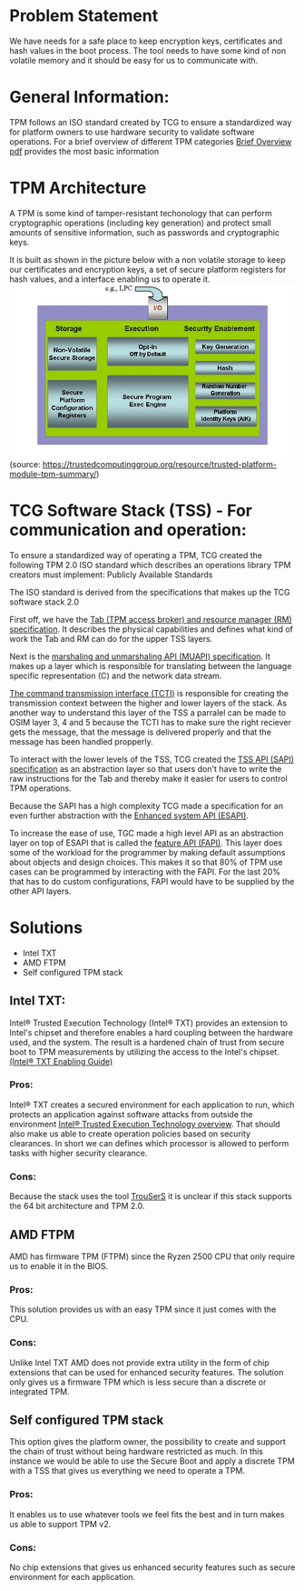 # Problem Statement
We have needs for a safe place to keep encryption keys, certificates and hash values in the boot process. The tool needs to have some kind of non volatile memory and it should be easy for us to communicate with.

# General Information:
TPM follows an ISO standard created by TCG to ensure a standardized way for platform owners to use hardware security to validate software operations.
For a brief overview of different TPM categories [Brief Overview pdf](https://trustedcomputinggroup.org/wp-content/uploads/2019_TCG_TPM2_BriefOverview_DR02web.pdf) provides the most basic information

# TPM Architecture
A TPM is some kind of tamper-resistant techonology that can perform cryptographic operations (including key generation) and protect small amounts of sensitive information, such as passwords and cryptographic keys.

It is built as shown in the picture below with a non volatile storage to keep our certificates and encryption keys, a set of secure platform registers for hash values, and a interface enabling us to operate it. ![TPM Architecture](/images/TPM_Architecture.jpg)
(source: https://trustedcomputinggroup.org/resource/trusted-platform-module-tpm-summary/)

# TCG Software Stack (TSS) - For communication and operation:
To ensure a standardized way of operating a TPM, TCG created the following TPM 2.0 ISO standard which describes an operations library TPM creators must implement: Publicly Available Standards 
 
The ISO standard is derived from the specifications that makes up the TCG software stack 2.0

First off, we have the [Tab (TPM access broker) and resource manager (RM) specification](https://trustedcomputinggroup.org/wp-content/uploads/TSS_2p0_TAB_ResourceManager_v1p0_r18_04082019_pub.pdf). It describes the physical capabilities and defines what kind of work the Tab and RM can do for the upper TSS layers.

Next is the [ marshaling and unmarshaling API (MUAPI) specification](https://trustedcomputinggroup.org/wp-content/uploads/TCG_TSS_Marshaling_Unmarshaling_API_v1p0_r07_pub.pdf). It makes up a layer which is responsible for translating between the language specific representation (C) and the network data stream.

[The command transmission interface (TCTI)](https://trustedcomputinggroup.org/wp-content/uploads/TCG_TSS_TCTI_v1p0_r18_pub.pdf) is responsible for creating the transmission context between the higher and lower layers of the stack. As another way to understand this layer of the TSS a parralel can be made to OSIM layer 3, 4 and 5 because the TCTI has to make sure the right reciever gets the message, that the message is delivered properly and that the message has been handled propperly.

To interact with the lower levels of the TSS, TCG created the [TSS API (SAPI) specification](https://trustedcomputinggroup.org/wp-content/uploads/TSS_SAPI_v1p1_r29_pub_20190806.pdf) as an abstraction layer so that users don't have to write the raw instructions for the Tab and thereby make it easier for users to control TPM operations. 

Because the SAPI has a high complexity TCG made a specification for an even further abstraction with the [Enhanced system API (ESAPI)](https://trustedcomputinggroup.org/wp-content/uploads/TSS_ESAPI_v1p0_r08_pub.pdf).
 
To increase the ease of use, TGC made a high level API as an abstraction layer on top of ESAPI that is called the [feature API (FAPI)](https://trustedcomputinggroup.org/wp-content/uploads/TSS_FAPI_v0p94_r09_pub.pdf). This layer does some of the workload for the programmer by making default assumptions about objects and design choices. This makes it so that 80% of TPM use cases can be programmed by interacting with the FAPI. For the last 20% that has to do custom configurations, FAPI would have to be supplied by the other API layers. 


# Solutions
- Intel TXT
- AMD FTPM
- Self configured TPM stack

## Intel TXT: 
Intel® Trusted Execution Technology (Intel® TXT) provides an extension to Intel's chipset and therefore enables a hard coupling between the hardware used, and the system.
The result is a hardened chain of trust from secure boot to TPM measurements by utilizing the access to the Intel's chipset. [(Intel® TXT Enabling Guide)](https://www.intel.com/content/www/us/en/architecture-and-technology/trusted-execution-technology/txt-enabling-guide.html)  
### Pros:
Intel® TXT creates a secured environment for each application to run, which protects an application against software attacks from outside the environment [Intel® Trusted Execution Technology overview](https://www.intel.com/content/www/us/en/support/articles/000025873/technologies.html).
That should also make us able to create operation policies based on security clearances. In short we can defines which processor is allowed to perform tasks with higher security clearance.
### Cons:
Because the stack uses the tool [TrouSerS](https://sourceforge.net/p/trousers/trousers/ci/master/tree/) it is unclear if this stack supports the 64 bit architecture and TPM 2.0.

## AMD FTPM
AMD has firmware TPM (FTPM) since the Ryzen 2500 CPU that only require us to enable it in the BIOS.
### Pros:
This solution provides us with an easy TPM since it just comes with the CPU.
### Cons:
Unlike Intel TXT AMD does not provide extra utility in the form of chip extensions that can be used for enhanced security features. 
The solution only gives us a firmware TPM which is less secure than a discrete or integrated TPM.

## Self configured TPM stack
This option gives the platform owner, the possibility to create and support the chain of trust without being hardware restricted as much. In this instance we would be able to use the Secure Boot and apply a discrete TPM with a TSS that gives us everything we need to operate a TPM.
### Pros:
It enables us to use whatever tools we feel fits the best and in turn makes us able to support TPM v2.
### Cons:
No chip extensions that gives us enhanced security features such as secure environment for each application.